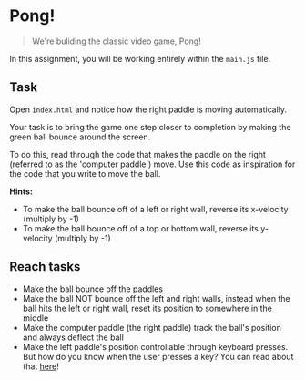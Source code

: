 # Pong!

> We're buliding the classic video game, Pong!

In this assignment, you will be working entirely within the `main.js` file. 

## Task

Open `index.html` and notice how the right paddle is moving automatically.

Your task is to bring the game one step closer to completion by making the green
ball bounce around the screen.

To do this, read through the code that makes the paddle on the right (referred to as the 'computer paddle')
move. Use this code as inspiration for the code that you write to move the ball.

**Hints:**

* To make the ball bounce off of a left or right wall, reverse its x-velocity (multiply by -1)
* To make the ball bounce off of a top or bottom wall, reverse its y-velocity (multiply by -1)

## Reach tasks

* Make the ball bounce off the paddles
* Make the ball NOT bounce off the left and right walls, instead when the ball hits the left or right wall,
reset its position to somewhere in the middle
* Make the computer paddle (the right paddle) track the ball's position and always deflect the ball
* Make the left paddle's position controllable through keyboard presses. But how do you know when the user presses a key? You can read about that [here](https://developer.mozilla.org/en-US/docs/Web/API/KeyboardEvent/key)!
